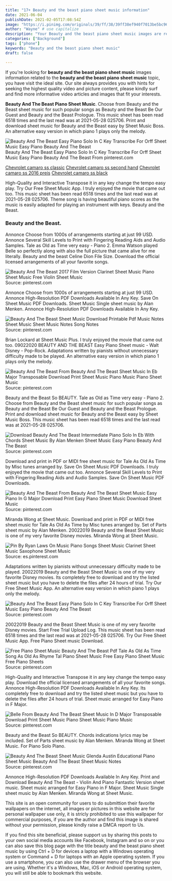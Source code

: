 ```yaml
---
title: "17+ Beauty and the beast piano sheet music information"
date: 2021-06-04
publishDate: 2021-02-05T17:08:54Z
image: "https://i.pinimg.com/originals/39/ff/38/39ff38ef940f7013be5bc96a19de98b2.png"
author: "Wayne" # use capitalize
description: "Your Beauty and the beast piano sheet music images are ready. Beauty and the beast piano sheet music are a topic that is being searched for and liked by netizens now. You can Get the Beauty and the beast piano sheet music files here. Download all royalty-free photos and vectors."
categories: ["Background"]
tags: ["phone"]
keywords: "Beauty and the beast piano sheet music"
draft: false

---
```


If you're looking for **beauty and the beast piano sheet music** images information related to the **beauty and the beast piano sheet music** topic, you have visit the ideal  site.  Our site always  provides you with  hints  for seeking  the highest  quality video and picture  content, please kindly surf and find more informative video articles and images  that fit your interests.

**Beauty And The Beast Piano Sheet Music**. Choose from Beauty and the Beast sheet music for such popular songs as Beauty and the Beast Be Our Guest and Beauty and the Beast Prologue. This music sheet has been read 6518 times and the last read was at 2021-05-28 025706. Print and download sheet music for Beauty and the Beast easy by Sheet Music Boss. An alternative easy version in which piano 1 plays only the melody.

![Beauty And The Beast Easy Piano Solo In C Key Transcribe For Orff Sheet Music Easy Piano Beauty And The Beast](https://i.pinimg.com/originals/14/1c/ff/141cff1a0d17a967ce640139986c6928.png "Beauty And The Beast Easy Piano Solo In C Key Transcribe For Orff Sheet Music Easy Piano Beauty And The Beast")
Beauty And The Beast Easy Piano Solo In C Key Transcribe For Orff Sheet Music Easy Piano Beauty And The Beast From pinterest.com

[Chevrolet camaro ss classic](/chevrolet-camaro-ss-classic/)
[Chevrolet camaro ss second hand](/chevrolet-camaro-ss-second-hand/)
[Chevrolet camaro ss 2016 preis](/chevrolet-camaro-ss-2016-preis/)
[Chevrolet camaro ss black](/chevrolet-camaro-ss-black/)

High-Quality and Interactive Transpose it in any key change the tempo easy play. Try Our Free Sheet Music App. I truly enjoyed the movie that came out too. This music sheet has been read 6518 times and the last read was at 2021-05-28 025706. Theme song is having beautiful piano scores as the music is easily adapted for playing an instrument with keys. Beauty and the Beast.

### Beauty and the Beast.

Annonce Choose from 1000s of arrangements starting at just 99 USD. Annonce Several Skill Levels to Print with Fingering Reading Aids and Audio Samples. Tale as Old as Time very easy - Piano 2. Emma Watson played Belle so perfectly along with also the full picture that came alive for me literally. Beauty and the beast Celine Dion File Size. Download the official licensed arrangements of all your favorite songs.


![Beauty And The Beast 2017 Film Version Clarinet Sheet Music Piano Sheet Music Free Violin Sheet Music](https://i.pinimg.com/originals/e0/8a/b2/e08ab2d9a3619441d1058212d8dc6497.png "Beauty And The Beast 2017 Film Version Clarinet Sheet Music Piano Sheet Music Free Violin Sheet Music")
Source: pinterest.com

Annonce Choose from 1000s of arrangements starting at just 99 USD. Annonce High-Resolution PDF Downloads Available In Any Key. Save On Sheet Music PDF Downloads. Sheet Music Single sheet music by Alan Menken. Annonce High-Resolution PDF Downloads Available In Any Key.

![Beauty And The Beast Sheet Music Download Printable Pdf Music Notes Sheet Music Sheet Music Notes Song Notes](https://i.pinimg.com/originals/40/e9/81/40e981ba1799440ccc920327e71f7371.png "Beauty And The Beast Sheet Music Download Printable Pdf Music Notes Sheet Music Sheet Music Notes Song Notes")
Source: pinterest.com

Brian Lockard at Sheet Music Plus. I truly enjoyed the movie that came out too. 09022020 BEAUTY AND THE BEAST Easy Piano Sheet music - Walt Disney - Pop-Rock. Adaptations written by pianists without unnecessary difficulty made to be played. An alternative easy version in which piano 1 plays only the melody.

![Beauty And The Beast From Beauty And The Beast Sheet Music In Eb Major Transposable Download Print Sheet Music Piano Music Piano Sheet Music](https://i.pinimg.com/originals/60/e4/72/60e4727d9ea111721f78de066dd71850.gif "Beauty And The Beast From Beauty And The Beast Sheet Music In Eb Major Transposable Download Print Sheet Music Piano Music Piano Sheet Music")
Source: pinterest.com

Beauty and the Beast So BEAUTY. Tale as Old as Time very easy - Piano 2. Choose from Beauty and the Beast sheet music for such popular songs as Beauty and the Beast Be Our Guest and Beauty and the Beast Prologue. Print and download sheet music for Beauty and the Beast easy by Sheet Music Boss. This music sheet has been read 6518 times and the last read was at 2021-05-28 025706.

![Download Beauty And The Beast Intermediate Piano Solo In Eb With Chords Sheet Music By Alan Menken Sheet Music Easy Piano Beauty And The Beast](https://i.pinimg.com/originals/b2/76/62/b27662aa0349d1ad7013fc8675abae2c.png "Download Beauty And The Beast Intermediate Piano Solo In Eb With Chords Sheet Music By Alan Menken Sheet Music Easy Piano Beauty And The Beast")
Source: pinterest.com

Download and print in PDF or MIDI free sheet music for Tale As Old As Time by Misc tunes arranged by. Save On Sheet Music PDF Downloads. I truly enjoyed the movie that came out too. Annonce Several Skill Levels to Print with Fingering Reading Aids and Audio Samples. Save On Sheet Music PDF Downloads.

![Beauty And The Beast From Beauty And The Beast Sheet Music Easy Piano In G Major Download Print Easy Piano Sheet Music Download Sheet Music](https://i.pinimg.com/originals/a0/22/7f/a0227f98441859ce94d181e2032e3f55.gif "Beauty And The Beast From Beauty And The Beast Sheet Music Easy Piano In G Major Download Print Easy Piano Sheet Music Download Sheet Music")
Source: pinterest.com

Miranda Wong at Sheet Music. Download and print in PDF or MIDI free sheet music for Tale As Old As Time by Misc tunes arranged by. Set of Parts sheet music by Alan Menken. 20022019 Beauty and the Beast Sheet Music is one of my very favorite Disney movies. Miranda Wong at Sheet Music.

![Pin By Ryan Laws On Music Piano Songs Sheet Music Clarinet Sheet Music Saxophone Sheet Music](https://i.pinimg.com/736x/54/68/c0/5468c0526dd1b981e2ee8fac28ae00f5.jpg "Pin By Ryan Laws On Music Piano Songs Sheet Music Clarinet Sheet Music Saxophone Sheet Music")
Source: es.pinterest.com

Adaptations written by pianists without unnecessary difficulty made to be played. 20022019 Beauty and the Beast Sheet Music is one of my very favorite Disney movies. Its completely free to download and try the listed sheet music but you have to delete the files after 24 hours of trial. Try Our Free Sheet Music App. An alternative easy version in which piano 1 plays only the melody.

![Beauty And The Beast Easy Piano Solo In C Key Transcribe For Orff Sheet Music Easy Piano Beauty And The Beast](https://i.pinimg.com/originals/14/1c/ff/141cff1a0d17a967ce640139986c6928.png "Beauty And The Beast Easy Piano Solo In C Key Transcribe For Orff Sheet Music Easy Piano Beauty And The Beast")
Source: pinterest.com

20022019 Beauty and the Beast Sheet Music is one of my very favorite Disney movies. Start Free Trial Upload Log. This music sheet has been read 6518 times and the last read was at 2021-05-28 025706. Try Our Free Sheet Music App. Free Piano Sheet music Download.

![Free Piano Sheet Music Beauty And The Beast Pdf Tale As Old As Time Song As Old As Rhyme Tal Piano Sheet Music Free Easy Piano Sheet Music Free Piano Sheets](https://i.pinimg.com/originals/c3/93/ba/c393ba58607ebf45f1542ebdeb601f37.jpg "Free Piano Sheet Music Beauty And The Beast Pdf Tale As Old As Time Song As Old As Rhyme Tal Piano Sheet Music Free Easy Piano Sheet Music Free Piano Sheets")
Source: pinterest.com

High-Quality and Interactive Transpose it in any key change the tempo easy play. Download the official licensed arrangements of all your favorite songs. Annonce High-Resolution PDF Downloads Available In Any Key. Its completely free to download and try the listed sheet music but you have to delete the files after 24 hours of trial. Sheet music arranged for Easy Piano in F Major.

![Belle From Beauty And The Beast Sheet Music In D Major Transposable Download Print Sheet Music Piano Sheet Music Piano Music](https://i.pinimg.com/originals/f9/8d/0d/f98d0d3f3e40bcecb3e0a30f1b377ae8.gif "Belle From Beauty And The Beast Sheet Music In D Major Transposable Download Print Sheet Music Piano Sheet Music Piano Music")
Source: pinterest.com

Beauty and the Beast So BEAUTY. Chords indications lyrics may be included. Set of Parts sheet music by Alan Menken. Miranda Wong at Sheet Music. For Piano Solo Piano.

![Beauty And The Beast Sheet Music Glenda Austin Educational Piano Sheet Music Beauty And The Beast Sheet Music Notes](https://i.pinimg.com/originals/39/ff/38/39ff38ef940f7013be5bc96a19de98b2.png "Beauty And The Beast Sheet Music Glenda Austin Educational Piano Sheet Music Beauty And The Beast Sheet Music Notes")
Source: pinterest.com

Annonce High-Resolution PDF Downloads Available In Any Key. Print and Download Beauty And The Beast - Violin And Piano Fantastic Version sheet music. Sheet music arranged for Easy Piano in F Major. Sheet Music Single sheet music by Alan Menken. Miranda Wong at Sheet Music.

This site is an open community for users to do submittion their favorite wallpapers on the internet, all images or pictures in this website are for personal wallpaper use only, it is stricly prohibited to use this wallpaper for commercial purposes, if you are the author and find this image is shared without your permission, please kindly raise a DMCA report to Us.

If you find this site beneficial, please support us by sharing this posts to your own social media accounts like Facebook, Instagram and so on or you can also save this blog page with the title beauty and the beast piano sheet music by using Ctrl + D for devices a laptop with a Windows operating system or Command + D for laptops with an Apple operating system. If you use a smartphone, you can also use the drawer menu of the browser you are using. Whether it's a Windows, Mac, iOS or Android operating system, you will still be able to bookmark this website.
